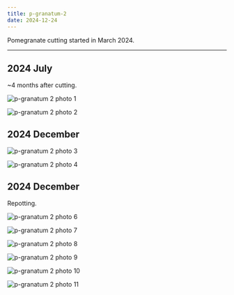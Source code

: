 ```yaml
---
title: p-granatum-2
date: 2024-12-24
---
```


Pomegranate cutting started in March 2024.

---

## 2024 July

~4 months after cutting.

![p-granatum 2 photo 1](/images/grow-logs/p-granatum-2-photo-1.png)

![p-granatum 2 photo 2](/images/grow-logs/p-granatum-2-photo-2.png)

## 2024 December

![p-granatum 2 photo 3](/images/grow-logs/p-granatum-2-photo-3.jpg)

![p-granatum 2 photo 4](/images/grow-logs/p-granatum-2-photo-4.jpg)

## 2024 December

Repotting.

![p-granatum 2 photo 6](/images/grow-logs/p-granatum-2-photo-6.jpg)

![p-granatum 2 photo 7](/images/grow-logs/p-granatum-2-photo-7.jpg)

![p-granatum 2 photo 8](/images/grow-logs/p-granatum-2-photo-8.jpg)

![p-granatum 2 photo 9](/images/grow-logs/p-granatum-2-photo-9.jpg)

![p-granatum 2 photo 10](/images/grow-logs/p-granatum-2-photo-10.jpg)

![p-granatum 2 photo 11](/images/grow-logs/p-granatum-2-photo-11.jpg)
